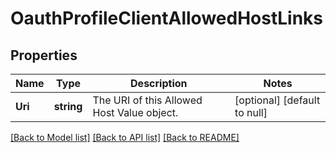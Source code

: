 # OauthProfileClientAllowedHostLinks

## Properties
Name | Type | Description | Notes
------------ | ------------- | ------------- | -------------
**Uri** | **string** | The URI of this Allowed Host Value object. | [optional] [default to null]

[[Back to Model list]](../README.md#documentation-for-models) [[Back to API list]](../README.md#documentation-for-api-endpoints) [[Back to README]](../README.md)

